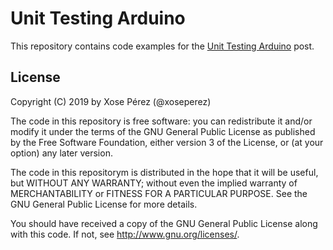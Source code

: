 # Unit Testing Arduino

This repository contains code examples for the [Unit Testing Arduino]() post.

## License

Copyright (C) 2019 by Xose Pérez (@xoseperez)

The code in this repository is free software: you can redistribute it and/or modify
it under the terms of the GNU General Public License as published by
the Free Software Foundation, either version 3 of the License, or
(at your option) any later version.

The code in this repositorym is distributed in the hope that it will be useful,
but WITHOUT ANY WARRANTY; without even the implied warranty of
MERCHANTABILITY or FITNESS FOR A PARTICULAR PURPOSE.  See the
GNU General Public License for more details.

You should have received a copy of the GNU General Public License
along with this code.  If not, see <http://www.gnu.org/licenses/>.
